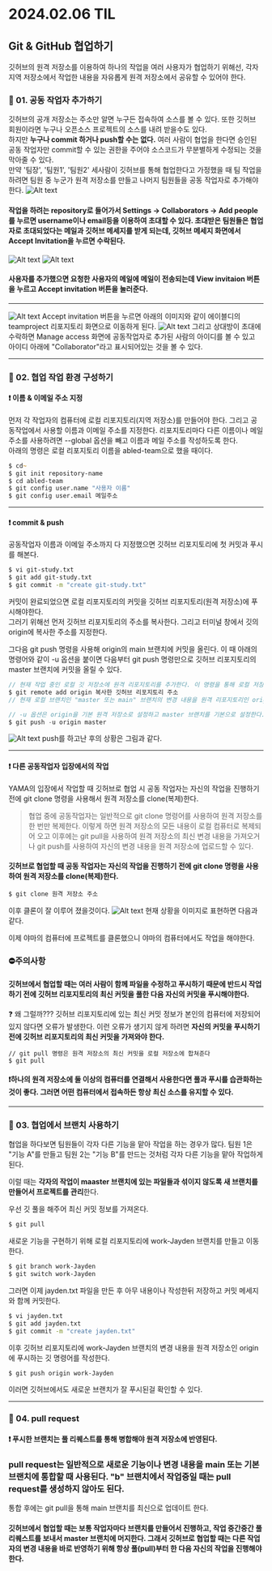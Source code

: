 # 2024.02.06 TIL

## Git & GitHub 협업하기

깃허브의 원격 저장소를 이용하여 하나의 작업을 여러 사용자가 협업하기 위해선, 각자 지역 저장소에서 작업한 내용을 자유롭게 원격 저장소에서 공유할 수 있어야 한다.

### 🚨 01. 공동 작업자 추가하기

깃허브의 공개 저장소는 주소만 알면 누구든 접속하여 소스를 볼 수 있다. 또한 깃허브 회원이라면 누구나 오픈소스 프로젝트의 소스를 내려 받을수도 있다.<br>
하지만 **누구나 commit 하거나 push할 수는 없다.** 여러 사람이 협업을 한다면 승인된 공동 작업자만 commit할 수 있는 권한을 주어야 소스코드가 무분별하게 수정되는 것을 막아줄 수 있다.<br>
만약 '팀장', '팀원1', '팀원2' 세사람이 깃허브를 통해 협업한다고 가정했을 때 팀 작업을 하려면 팀원 중 누군가 원격 저장소를 만들고 나머지 팀원들을 공동 작업자로 추가해야한다.
![Alt text](./img/image4.png)

#### 작업을 하려는 repository로 들어가서 Settings -> Collaborators -> Add people 를 누르면 username이나 email등을 이용하여 초대할 수 있다. 초대받은 팀원들은 협업자로 초대되었다는 메일과 깃허브 메세지를 받게 되는데, 깃허브 메세지 화면에서 Accept Invitation을 누르면 수락된다.

![Alt text](./img/image6.png)
![Alt text](./img/image5.png)

#### 사용자를 추가했으면 요청한 사용자의 메일에 메일이 전송되는데 View invitaion 버튼을 누르고 Accept invitation 버튼을 눌러준다.

---

![Alt text](./img/image7.png)
Accept invitation 버튼을 누르면 아래의 이미지와 같이 에이블디의 teamproject 리포지토리 화면으로 이동하게 된다.
![Alt text](./img/image8.png)
그리고 상대방이 초대에 수락하면 Manage access 화면에 공동작업자로 추가된 사람의 아이디를 볼 수 있고 아이디 아래에 "Collaborator"라고 표시되어있는 것을 볼 수 있다.

---

### 🚨 02. 협업 작업 환경 구성하기

#### ❗️ 이름 & 이메일 주소 지정

먼저 각 작업자의 컴퓨터에 로컬 리포지토리(지역 저장소)를 만들어야 한다. 그리고 공동작업에서 사용할 이름과 이메일 주소를 지정한다. 리포지토리마다 다른 이름이나 메일 주소를 사용하려면 --global 옵션을 빼고 이름과 메일 주소를 작성하도록 한다.<br>
아래의 명령은 로컬 리포지토리 이름을 abled-team으로 했을 때이다.

```zsh
$ cd~
$ git init repository-name
$ cd abled-team
$ git config user.name "사용자 이름"
$ git config user.email 메일주소
```

---

#### ❗️ commit & push

공동작업자 이름과 이메일 주소까지 다 지정했으면 깃허브 리포지토리에 첫 커밋과 푸시를 해본다.

```zsh
$ vi git-study.txt
$ git add git-study.txt
$ git commit -m "create git-study.txt"
```

커밋이 완료되었으면 로컬 리포지토리의 커밋을 깃허브 리포지토리(원격 저장소)에 푸시해야한다.<br>
그러기 위해선 먼저 깃허브 리포지토리의 주소를 복사한다. 그리고 터미널 창에서 깃의 origin에 복사한 주소를 지정한다.

그다음 git push 명령을 사용해 origin의 main 브랜치에 커밋을 올린다. 이 때 아래의 명령어와 같이 -u 옵션을 붙이면 다음부터 git push 명령만으로 깃허브 리포지토리의 master 브랜치에 커밋을 올릴 수 있다.

```jsx
// 현재 작업 중인 로컬 깃 저장소에 원격 리포지토리를 추가한다. 이 명령을 통해 로컬 저장소는 원격 리포지토리를 origin이라는 이름으로 참조하게 된다.
$ git remote add origin 복사한 깃허브 리포지토리 주소
// 현재 로컬 브랜치인 "master 또는 main" 브랜치의 변경 내용을 원격 리포지토리인 origin에 push한다.

// -u 옵션은 origin을 기본 원격 저장소로 설정하고 master 브랜치를 기본으로 설정한다. 이후에는 간단히 git push 만으로 변경 내용을 푸시할 수 있다.
$ git push -u origin master
```

![Alt text](./img/image9.png)
push를 하고난 후의 상황은 그림과 같다.

---

#### ❗️ 다른 공동작업자 입장에서의 작업

YAMA의 입장에서 작업할 때 깃허브로 협업 시 공동 작업자는 자신의 작업을 진행하기 전에 git clone 명령을 사용해서 원격 저장소를 clone(복제)한다.

> 협업 중에 공동작업자는 일반적으로 git clone 명령어를 사용하여 원격 저장소를 한 번만 복제한다. 이렇게 하면 원격 저장소의 모든 내용이 로컬 컴퓨터로 복제되어 오고 이후에는 git pull을 사용하여 원격 저장소의 최신 변경 내용을 가져오거나 git push를 사용하여 자신의 변경 내용을 원격 저장소에 업로드할 수 있다.

#### 깃허브로 협업할 때 공동 작업자는 자신의 작업을 진행하기 전에 git clone 명령을 사용하여 원격 저장소를 clone(복제)한다.

```zsh
$ git clone 원격 저장소 주소
```

이후 클론이 잘 이루어 졌을것이다.
![Alt text](img/image10.png)
현재 상황을 이미지로 표현하면 다음과 같다.

이제 야마의 컴퓨터에 프로젝트를 클론했으니 야마의 컴퓨터에서도 작업을 해야한다.

### ⛔️주의사항

#### 깃허브에서 협업할 때는 여러 사람이 함께 파일을 수정하고 푸시하기 때문에 반드시 작업하기 전에 깃허브 리포지토리의 최신 커밋을 풀한 다음 자신의 커밋을 푸시해야한다.

❓ 왜 그럴까???
깃허브 리포지토리에 있는 최신 커밋 정보가 본인의 컴퓨터에 저장되어있지 않다면 오류가 발생한다. 이런 오류가 생기지 않게 하려면 **자신의 커밋을 푸시하기 전에 깃허브 리포지토리의 최신 커밋을 가져와야 한다.**

```JSX
// git pull 명령은 원격 저장소의 최신 커밋을 로컬 저장소에 합쳐준다
$ git pull
```

#### ❗️하나의 원격 저장소에 둘 이상의 컴퓨터를 연결해서 사용한다면 풀과 푸시를 습관화하는 것이 좋다. 그러면 어떤 컴퓨터에서 접속하든 항상 최신 소스를 유지할 수 있다.

---

### 🚨 03. 협업에서 브랜치 사용하기

협업을 하다보면 팀원들이 각자 다른 기능을 맡아 작업을 하는 경우가 많다. 팀원 1은 "기능 A"를 만들고 팀원 2는 "기능 B"를 만드는 것처럼 각자 다른 기능을 맡아 작업하게 된다.

이럴 때는 **각자의 작업이 maaster 브랜치에 있는 파일들과 섞이지 않도록 새 브랜치를 만들어서 프로젝트를 관리**한다.

우선 깃 풀을 해주어 최신 커밋 정보를 가져온다.

```zsh
$ git pull
```

새로운 기능을 구현하기 위해 로컬 리포지토리에 work-Jayden 브랜치를 만들고 이동한다.

```zsh
$ git branch work-Jayden
$ git switch work-Jayden
```

그러면 이제 jayden.txt 파일을 만든 후 아무 내용이나 작성한뒤 저장하고 커밋 메세지와 함께 커밋한다.

```zsh
$ vi jayden.txt
$ git add jayden.txt
$ git commit -m "create jayden.txt"
```

이후 깃허브 리포지토리에 work-Jayden 브랜치의 변경 내용을 원격 저장소인 origin에 푸시하는 깃 명령어를 작성한다.

```zsh
$ git push origin work-Jayden
```

이러면 깃허브에서도 새로운 브랜치가 잘 푸시된걸 확인할 수 있다.

---

### 🚨 04. pull request

#### ❗️ 푸시한 브랜치는 풀 리퀘스트를 통해 병합해야 원격 저장소에 반영된다.

### pull request는 일반적으로 새로운 기능이나 변경 내용을 main 또는 기본 브랜치에 통합할 때 사용된다. "b" 브랜치에서 작업중일 때는 pull request를 생성하지 않아도 된다.

통합 후에는 git pull을 통해 main 브랜치를 최신으로 업데이트 한다.

#### 깃허브에서 협업할 때는 보통 작업자마다 브랜치를 만들어서 진행하고, 작업 중간중간 풀 리퀘스트를 보내서 master 브랜치에 머지한다. 그래서 깃허브로 협업할 때는 다른 작업자의 변경 내용을 바로 반영하기 위해 항상 풀(pull)부터 한 다음 자신의 작업을 진행해야 한다.
